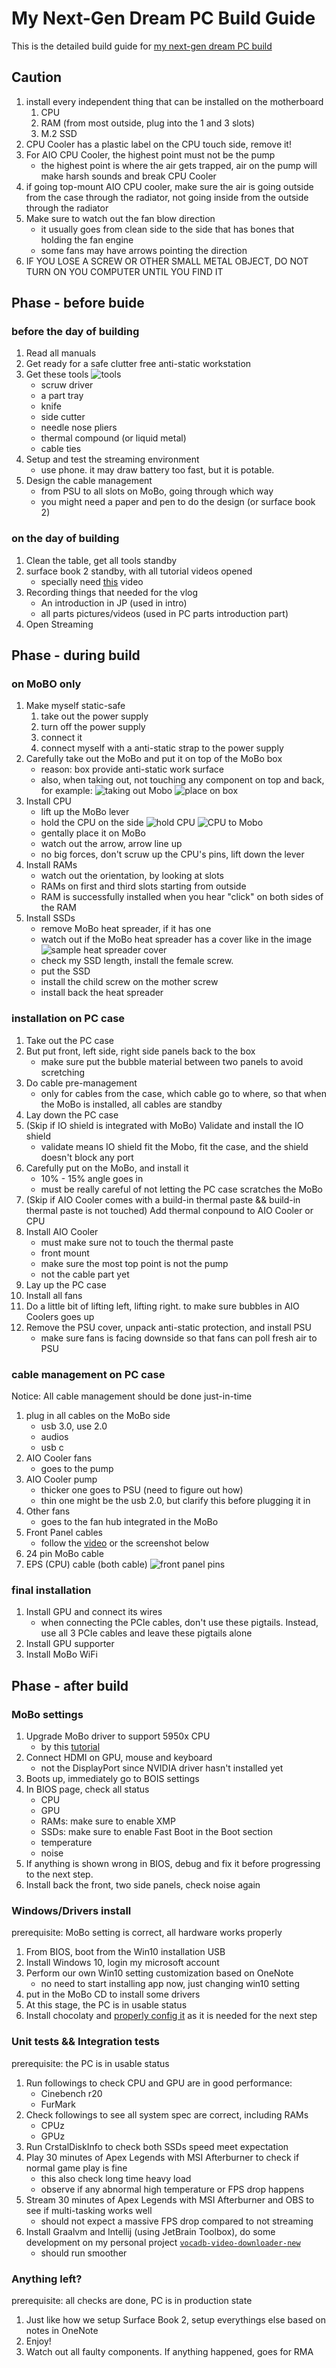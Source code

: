# My Next-Gen Dream PC Build Guide

This is the detailed build guide for [my next-gen dream PC build](https://ca.pcpartpicker.com/user/CXwudi/saved/#view=MqFGGX)

## Caution

1. install every independent thing that can be installed on the motherboard
   1. CPU
   2. RAM (from most outside, plug into the 1 and 3 slots)
   3. M.2 SSD
2. CPU Cooler has a plastic label on the CPU touch side, remove it!
3. For AIO CPU Cooler, the highest point must not be the pump
   - the highest point is where the air gets trapped, air on the pump will make harsh sounds and break CPU Cooler
4. if going top-mount AIO CPU cooler, make sure the air is going outside from the case through the radiator, not going inside from the outside through the radiator
5. Make sure to watch out the fan blow direction
   - it usually goes from clean side to the side that has bones that holding the fan engine
   - some fans may have arrows pointing the direction
6. IF YOU LOSE A SCREW OR OTHER SMALL METAL OBJECT, DO NOT TURN ON YOU COMPUTER UNTIL YOU FIND IT

## Phase - before buide

### before the day of building

1. Read all manuals
2. Get ready for a safe clutter free anti-static workstation
3. Get these tools
![tools](./Screenshot%202021-08-11%20001202.png)
   - scruw driver
   - a part tray
   - knife
   - side cutter
   - needle nose pliers
   - thermal compound (or liquid metal)
   - cable ties
4. Setup and test the streaming environment
   - use phone. it may draw battery too fast, but it is potable.
5. Design the cable management
   - from PSU to all slots on MoBo, going through which way
   - you might need a paper and pen to do the design (or surface book 2)

### on the day of building

1. Clean the table, get all tools standby
2. surface book 2 standby, with all tutorial videos opened
   - specially need [this](https://www.youtube.com/watch?v=PXaLc9AYIcg) video
3. Recording things that needed for the vlog
   - An introduction in JP (used in intro)
   - all parts pictures/videos (used in PC parts introduction part)
4. Open Streaming

## Phase - during build

### on MoBO only

1. Make myself static-safe
   1. take out the power supply
   2. turn off the power supply
   3. connect it
   4. connect myself with a anti-static strap to the power supply
2. Carefully take out the MoBo and put it on top of the MoBo box
   - reason: box provide anti-static work surface
   - also, when taking out, not touching any component on top and back, for example:
![taking out Mobo](./Screenshot%202021-08-15%20180651.png)
![place on box](./Screenshot%202021-08-15%20180812.png)
3. Install CPU
   - lift up the MoBo lever
   - hold the CPU on the side
![hold CPU](./Screenshot%202021-08-15%20181129.png)
![CPU to Mobo](Screenshot%202021-08-15%20181225.png)
   - gentally place it on MoBo
   - watch out the arrow, arrow line up
   - no big forces, don't scruw up the CPU's pins, lift down the lever
4. Install RAMs
   - watch out the orientation, by looking at slots
   - RAMs on first and third slots starting from outside
   - RAM is successfully installed when you hear "click" on both sides of the RAM
5. Install SSDs
   - remove MoBo heat spreader, if it has one
   - watch out if the MoBo heat spreader has a cover like in the image
![sample heat spreader cover](./Screenshot%202021-08-15%20181707.png)
   - check my SSD length, install the female screw.
   - put the SSD
   - install the child screw on the mother screw 
   - install back the heat spreader

### installation on PC case

1. Take out the PC case
2. But put front, left side, right side panels back to the box
   - make sure put the bubble material between two panels to avoid scretching
3. Do cable pre-management
   - only for cables from the case, which cable go to where, so that when the MoBo is installed, all cables are standby
4. Lay down the PC case
5. (Skip if IO shield is integrated with MoBo) Validate and install the IO shield
   - validate means IO shield fit the Mobo, fit the case, and the shield doesn't block any port
6. Carefully put on the MoBo, and install it
   - 10% - 15% angle goes in
   - must be really careful of not letting the PC case scratches the MoBo
7. (Skip if AIO Cooler comes with a build-in thermal paste && build-in thermal paste is not touched) Add thermal conpound to AIO Cooler or CPU
8. Install AIO Cooler
   - must make sure not to touch the thermal paste
   - front mount
   - make sure the most top point is not the pump
   - not the cable part yet
9. Lay up the PC case
10. Install all fans
11. Do a little bit of lifting left, lifting right. to make sure bubbles in AIO Coolers goes up
12. Remove the PSU cover, unpack anti-static protection, and install PSU
    - make sure fans is facing downside so that fans can poll fresh air to PSU

### cable management on PC case

Notice: All cable management should be done just-in-time

1. plug in all cables on the MoBo side
   - usb 3.0, use 2.0
   - audios
   - usb c
2. AIO Cooler fans
   - goes to the pump
3. AIO Cooler pump
   - thicker one goes to PSU (need to figure out how)
   - thin one might be the usb 2.0, but clarify this before plugging it in
4. Other fans
   - goes to the fan hub integrated in the MoBo
5. Front Panel cables
   - follow the [video](https://youtu.be/PXaLc9AYIcg?t=2978) or the screenshot below
6. 24 pin MoBo cable
7. EPS (CPU) cable (both cable)
![front panel pins](Screenshot%202021-08-16%20180348.png)

### final installation

1. Install GPU and connect its wires
   - when connecting the PCIe cables, don't use these pigtails. Instead, use all 3 PCIe cables and leave these pigtails alone
2. Install GPU supporter
3. Install MoBo WiFi

## Phase - after build

### MoBo settings

1. Upgrade MoBo driver to support 5950x CPU
   - by this [tutorial](https://www.youtube.com/watch?v=OmxphAtiSl0)
2. Connect HDMI on GPU, mouse and keyboard
   - not the DisplayPort since NVIDIA driver hasn't installed yet
3. Boots up, immediately go to BOIS settings
4. In BIOS page, check all status
   - CPU
   - GPU
   - RAMs: make sure to enable XMP
   - SSDs: make sure to enable Fast Boot in the Boot section
   - temperature
   - noise
5. If anything is shown wrong in BIOS, debug and fix it before progressing to the next step.
6. Install back the front, two side panels, check noise again

### Windows/Drivers install

prerequisite: MoBo setting is correct, all hardware works properly

1. From BIOS, boot from the Win10 installation USB
2. Install Windows 10, login my microsoft account
3. Perform our own Win10 setting customization based on OneNote
   - no need to start installing app now, just changing win10 setting
4. put in the MoBo CD to install some drivers
5. At this stage, the PC is in usable status
6. Install chocolaty and [properly config it](https://stackoverflow.com/a/45019227/8529009) as it is needed for the next step

### Unit tests && Integration tests

prerequisite: the PC is in usable status

1. Run followings to check CPU and GPU are in good performance:
   - Cinebench r20
   - FurMark
2. Check followings to see all system spec are correct, including RAMs
   - CPUz
   - GPUz
3. Run CrstalDiskInfo to check both SSDs speed meet expectation
4. Play 30 minutes of Apex Legends with MSI Afterburner to check if normal game play is fine
   - this also check long time heavy load
   - observe if any abnormal high temperature or FPS drop happens
5. Stream 30 minutes of Apex Legends with MSI Afterburner and OBS to see if multi-tasking works well
   - should not expect a massive FPS drop compared to not streaming
6. Install Graalvm and Intellij (using JetBrain Toolbox), do some development on my personal project [`vocadb-video-downloader-new`](https://github.com/CXwudi/vocadb-video-downloader-new)
   - should run smoother

### Anything left?

prerequisite: all checks are done, PC is in production state

1. Just like how we setup Surface Book 2, setup everythings else based on notes in OneNote
2. Enjoy!
3. Watch out all faulty components. If anything happened, goes for RMA